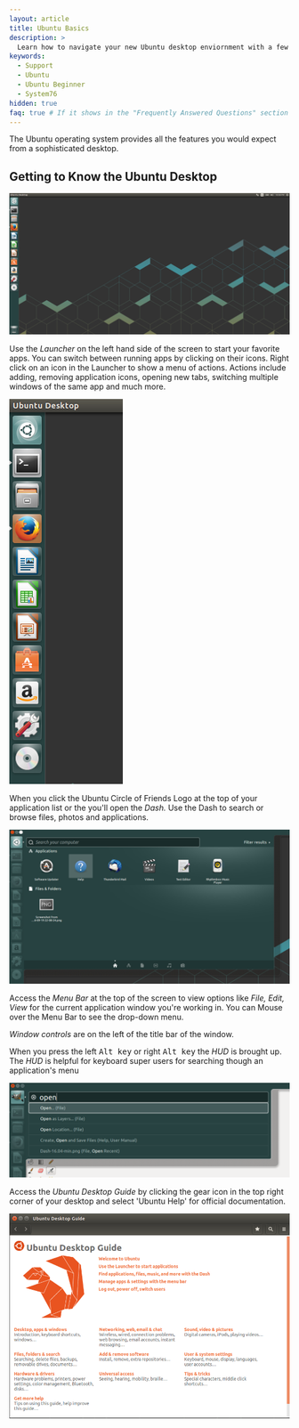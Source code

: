 ```yaml
---
layout: article
title: Ubuntu Basics
description: >
  Learn how to navigate your new Ubuntu desktop enviornment with a few easy tips.
keywords:
  - Support
  - Ubuntu
  - Ubuntu Beginner
  - System76
hidden: true
faq: true # If it shows in the "Frequently Answered Questions" section
---
```


  The Ubuntu operating system provides all the features you would expect from a sophisticated desktop.
  
## Getting to Know the Ubuntu Desktop

![Ubuntu Desktop](/images/ubuntu-basics/Launcher-16.04.png)

Use the *Launcher* on the left hand side of the screen to start your favorite apps.  You can switch between running apps by clicking on their icons. Right click on an icon in the Launcher to show a menu of actions. Actions include adding, removing application icons, opening new tabs, switching multiple windows of the same app and much more.

![Ubuntu Desktop](/images/ubuntu-basics/Launcher-16.04-min.png)

When you click the Ubuntu Circle of Friends Logo at the top of your application list or the <kbd><span class="fl-ubuntu-inverse"></span></kbd> you'll open the *Dash.* Use the Dash to search or browse files, photos and applications.

![Ubuntu Desktop](/images/ubuntu-basics/Dash-16.04-min.png)

Access the *Menu Bar* at the top of the screen to view options like *File, Edit, View* for the current application window you're working in. You can Mouse over the Menu Bar to see the drop-down menu.

*Window controls* are on the left of the title bar of the window.

When you press the left <kbd>Alt key</kbd> or right <kbd>Alt key</kbd> the *HUD* is brought up. The *HUD* is helpful for keyboard super users for searching though an application's menu

![Ubuntu Desktop](/images/ubuntu-basics/HUD-16.04-min.png)

Access the *Ubuntu Desktop Guide* by clicking the gear icon in the top right corner of your desktop and select 'Ubuntu Help' for official documentation.

![Ubuntu Desktop](/images/ubuntu-basics/Ubuntu-Desktop-Guide-16.04.png)
